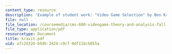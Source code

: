 ```yaml
---
content_type: resource
description: 'Example of student work: "Video Game Selection" by Ben Kravit.'
file: null
file_location: /coursemedia/cms-600-videogame-theory-and-analysis-fall-2007/a7c2d326b69b3424c9cf0df116cb055a_kravit.pdf
file_type: application/pdf
resourcetype: Document
title: kravit.pdf
uid: a7c2d326-b69b-3424-c9cf-0df116cb055a
---
```

